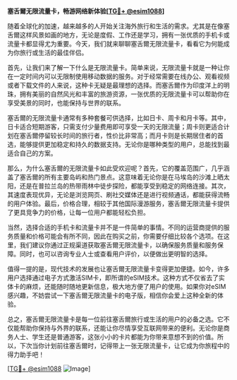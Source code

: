 **塞舌爾无限流量卡，畅游网络新体验[[TG💪+ @esim1088](https://t.me/s/esim1088)]**

随着全球化的加速，越来越多的人开始关注海外旅行和生活的需求。尤其是在像塞舌爾这样风景如画的地方，无论是度假、工作还是学习，拥有一张优质的手机卡或流量卡都显得尤为重要。今天，我们就来聊聊塞舌爾无限流量卡，看看它为何能成为你旅行或生活的最佳伴侣。

首先，让我们来了解一下什么是无限流量卡。简单来说，无限流量卡就是一种让你在一定时间内可以无限制使用移动数据的服务。对于经常需要在线办公、观看视频或者下载文件的人来说，这种卡无疑是最理想的选择。而塞舌爾作为印度洋上的明珠，拥有美丽的自然风光和丰富的旅游资源，一张优质的无限流量卡可以帮助你在享受美景的同时，也能保持与世界的联系。

塞舌爾的无限流量卡通常有多种套餐可供选择，比如日卡、周卡和月卡等。其中，日卡适合短期游客，只需支付少量费用即可享受一天的无限流量；周卡则更适合计划在塞舌爾停留较长时间的旅行者，性价比非常高；而月卡则是长期居住者的首选，能够提供更加稳定和持久的数据支持。无论你是哪种类型的用户，总能找到最适合自己的方案。

那么，为什么塞舌爾的无限流量卡如此受欢迎呢？首先，它的覆盖范围广，几乎涵盖了塞舌爾的所有主要岛屿和热门景点。这意味着无论你是在马埃岛的沙滩上晒太阳，还是在普拉兰岛的热带雨林中徒步探险，都能享受到稳定的网络连接。其次，其速度表现优异，无论是浏览网页、刷社交媒体还是进行视频通话，都能获得流畅的用户体验。最后，价格合理，相较于其他国际漫游服务，塞舌爾无限流量卡提供了更具竞争力的价格，让每一位用户都能轻松负担。

当然，选择合适的手机卡和流量卡并不是一件简单的事情。不同的运营商提供的服务质量和价格可能会有所不同，因此在购买之前，你需要仔细比较各个选项。在这里，我们建议你通过正规渠道获取塞舌爾无限流量卡，以确保服务质量和服务保障。同时，也可以咨询专业人士或查看用户评价，以便做出更明智的选择。

值得一提的是，现代技术的发展也让塞舌爾无限流量卡变得更加便捷。如今，许多用户选择通过电子方式激活SIM卡，即所谓的eSIM技术。这种方式不仅省去了实体卡的麻烦，还能随时随地更新信息，极大地方便了用户的使用。如果你对eSIM感兴趣，不妨尝试一下塞舌爾无限流量卡的电子版，相信你会爱上这种全新的体验。

总之，塞舌爾无限流量卡是每一位前往塞舌爾旅行或生活的用户的必备之选。它不仅能帮助你保持与外界的联系，还能让你尽情享受互联网带来的便利。无论你是商务人士、学生还是普通游客，这张小小的卡片都能为你带来意想不到的价值。所以，下次当你计划前往塞舌爾时，记得带上一张无限流量卡，让它成为你旅程中的得力助手吧！

[[TG💪+ @esim1088](https://t.me/s/esim1088) ![Image](https://i.postimg.cc/4NQfJmqS/Snipaste-2025-05-13-00-14-12.png)]